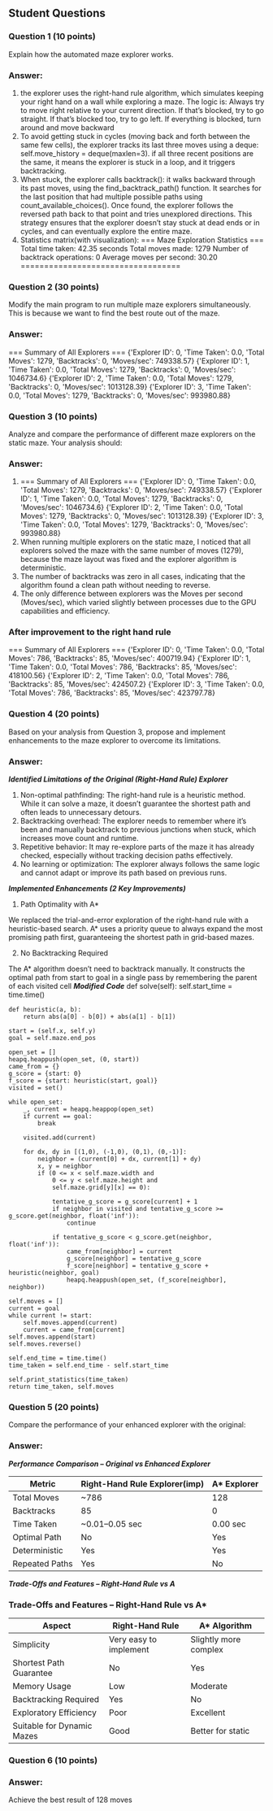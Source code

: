 
## Student Questions

### Question 1 (10 points)
Explain how the automated maze explorer works.
### Answer:
1) the explorer uses the right-hand rule algorithm, which simulates keeping your right hand on a wall while exploring a maze. The logic is:
   Always try to move right relative to your current direction.
If that’s blocked, try to go straight.
If that’s blocked too, try to go left.
If everything is blocked, turn around and move backward
2)  To avoid getting stuck in cycles (moving back and forth between the same few cells), the explorer tracks its last three moves using a deque: self.move_history = deque(maxlen=3). if all three recent positions are the same, it means the explorer is stuck in a loop, and it triggers backtracking.
3) When stuck, the explorer calls backtrack():
   it walks backward through its past moves, using the find_backtrack_path() function.
   It searches for the last position that had multiple possible paths using count_available_choices().
   Once found, the explorer follows the reversed path back to that point and tries unexplored directions.
   This strategy ensures that the explorer doesn’t stay stuck at dead ends or in cycles, and can eventually explore the entire maze.
4) Statistics matrix(with visualization):
=== Maze Exploration Statistics ===
Total time taken: 42.35 seconds
Total moves made: 1279
Number of backtrack operations: 0
Average moves per second: 30.20
==================================

### Question 2 (30 points)
Modify the main program to run multiple maze explorers simultaneously. This is because we want to find the best route out of the maze.
### Answer:
=== Summary of All Explorers ===
{'Explorer ID': 0, 'Time Taken': 0.0, 'Total Moves': 1279, 'Backtracks': 0, 'Moves/sec': 749338.57}
{'Explorer ID': 1, 'Time Taken': 0.0, 'Total Moves': 1279, 'Backtracks': 0, 'Moves/sec': 1046734.6}
{'Explorer ID': 2, 'Time Taken': 0.0, 'Total Moves': 1279, 'Backtracks': 0, 'Moves/sec': 1013128.39}
{'Explorer ID': 3, 'Time Taken': 0.0, 'Total Moves': 1279, 'Backtracks': 0, 'Moves/sec': 993980.88}

### Question 3 (10 points)
Analyze and compare the performance of different maze explorers on the static maze. Your analysis should:
### Answer:
1) === Summary of All Explorers ===
{'Explorer ID': 0, 'Time Taken': 0.0, 'Total Moves': 1279, 'Backtracks': 0, 'Moves/sec': 749338.57}
{'Explorer ID': 1, 'Time Taken': 0.0, 'Total Moves': 1279, 'Backtracks': 0, 'Moves/sec': 1046734.6}
{'Explorer ID': 2, 'Time Taken': 0.0, 'Total Moves': 1279, 'Backtracks': 0, 'Moves/sec': 1013128.39}
{'Explorer ID': 3, 'Time Taken': 0.0, 'Total Moves': 1279, 'Backtracks': 0, 'Moves/sec': 993980.88}
2) When running multiple explorers on the static maze, I noticed that all explorers solved the maze with the same number of moves (1279), because the maze layout was fixed and the explorer algorithm is deterministic.
3) The number of backtracks was zero in all cases, indicating that the algorithm found a clean path without needing to reverse.
4) The only difference between explorers was the Moves per second (Moves/sec), which varied slightly between processes due to the GPU capabilities and efficiency.
### After improvement to the right hand rule
=== Summary of All Explorers ===
{'Explorer ID': 0, 'Time Taken': 0.0, 'Total Moves': 786, 'Backtracks': 85, 'Moves/sec': 400719.94}
{'Explorer ID': 1, 'Time Taken': 0.0, 'Total Moves': 786, 'Backtracks': 85, 'Moves/sec': 418100.56}
{'Explorer ID': 2, 'Time Taken': 0.0, 'Total Moves': 786, 'Backtracks': 85, 'Moves/sec': 424507.2}
{'Explorer ID': 3, 'Time Taken': 0.0, 'Total Moves': 786, 'Backtracks': 85, 'Moves/sec': 423797.78}


   
### Question 4 (20 points)
Based on your analysis from Question 3, propose and implement enhancements to the maze explorer to overcome its limitations.
### Answer:
***Identified Limitations of the Original (Right-Hand Rule) Explorer***
1) Non-optimal pathfinding:
The right-hand rule is a heuristic method. While it can solve a maze, it doesn’t guarantee the shortest path and often leads to unnecessary detours.
2) Backtracking overhead:
The explorer needs to remember where it’s been and manually backtrack to previous junctions when stuck, which increases move count and runtime.
3) Repetitive behavior:
It may re-explore parts of the maze it has already checked, especially without tracking decision paths effectively.
4) No learning or optimization:
The explorer always follows the same logic and cannot adapt or improve its path based on previous runs.

***Implemented Enhancements (2 Key Improvements)***
1. Path Optimality with A*

We replaced the trial-and-error exploration of the right-hand rule with a heuristic-based search. A* uses a priority queue to always expand the most promising path first, guaranteeing the shortest path in grid-based mazes.

2. No Backtracking Required

The A* algorithm doesn’t need to backtrack manually. It constructs the optimal path from start to goal in a single pass by remembering the parent of each visited cell
***Modified Code***
def solve(self):
    self.start_time = time.time()

    def heuristic(a, b):
        return abs(a[0] - b[0]) + abs(a[1] - b[1])

    start = (self.x, self.y)
    goal = self.maze.end_pos

    open_set = []
    heapq.heappush(open_set, (0, start))
    came_from = {}
    g_score = {start: 0}
    f_score = {start: heuristic(start, goal)}
    visited = set()

    while open_set:
        _, current = heapq.heappop(open_set)
        if current == goal:
            break

        visited.add(current)

        for dx, dy in [(1,0), (-1,0), (0,1), (0,-1)]:
            neighbor = (current[0] + dx, current[1] + dy)
            x, y = neighbor
            if (0 <= x < self.maze.width and
                0 <= y < self.maze.height and
                self.maze.grid[y][x] == 0):

                tentative_g_score = g_score[current] + 1
                if neighbor in visited and tentative_g_score >= g_score.get(neighbor, float('inf')):
                    continue

                if tentative_g_score < g_score.get(neighbor, float('inf')):
                    came_from[neighbor] = current
                    g_score[neighbor] = tentative_g_score
                    f_score[neighbor] = tentative_g_score + heuristic(neighbor, goal)
                    heapq.heappush(open_set, (f_score[neighbor], neighbor))

    self.moves = []
    current = goal
    while current != start:
        self.moves.append(current)
        current = came_from[current]
    self.moves.append(start)
    self.moves.reverse()

    self.end_time = time.time()
    time_taken = self.end_time - self.start_time

    self.print_statistics(time_taken)
    return time_taken, self.moves

### Question 5 (20 points)
Compare the performance of your enhanced explorer with the original:
### Answer:
***Performance Comparison – Original vs Enhanced Explorer***

| Metric              |Right-Hand Rule Explorer(imp) | A* Explorer          |
|---------------------|--------------------------|----------------------|
| Total Moves         | ~786                     | 128                  |
| Backtracks          | 85                       | 0                    |
| Time Taken          | ~0.01–0.05 sec           | 0.00 sec             |
| Optimal Path        | No                       | Yes                  |
| Deterministic       | Yes                      | Yes                  |
| Repeated Paths      | Yes                      | No                   |

***Trade-Offs and Features – Right-Hand Rule vs A***
### Trade-Offs and Features – Right-Hand Rule vs A*

| Aspect                  | Right-Hand Rule          | A* Algorithm              |
|-------------------------|--------------------------|---------------------------|
| Simplicity              | Very easy to implement   | Slightly more complex     |
| Shortest Path Guarantee | No                       | Yes                       |
| Memory Usage            | Low                      | Moderate                  |
| Backtracking Required   | Yes                      | No                        |
| Exploratory Efficiency  | Poor                     | Excellent                 |
| Suitable for Dynamic Mazes | Good                 | Better for static         |

### Question 6 (10 points)

### Answer: 
Achieve the best result of 128 moves
















